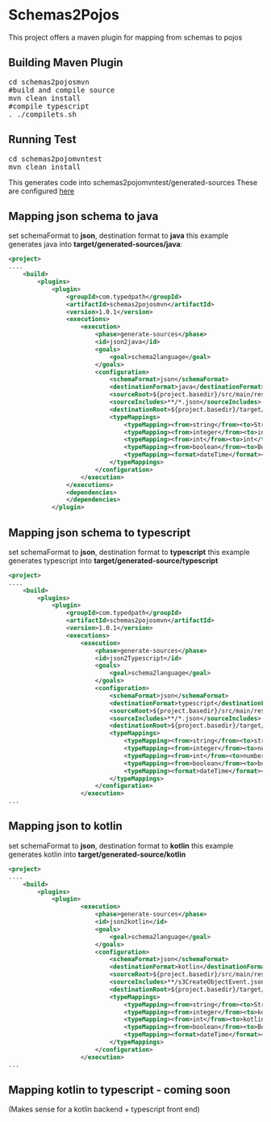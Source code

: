 # Schemas2Pojos

This project offers a maven plugin for mapping from schemas to pojos

## Building Maven Plugin
<pre>
cd schemas2pojosmvn
#build and compile source
mvn clean install
#compile typescript
. ./compilets.sh
</pre>

## Running Test
<pre>
cd schemas2pojomvntest
mvn clean install
</pre>
This generates code into schemas2pojomvntest/generated-sources
These are configured [here](schemas2pojomvntest/pom.xml)

## Mapping json schema to java
set schemaFormat to __json__, destination format to __java__
this example generates java into __target/generated-sources/java__:
```xml
<project>
....
    <build>
        <plugins>
            <plugin>
                <groupId>com.typedpath</groupId>
                <artifactId>schemas2pojosmvn</artifactId>
                <version>1.0.1</version>
                <executions>
                    <execution>
                        <phase>generate-sources</phase>
                        <id>json2java</id>
                        <goals>
                            <goal>schema2language</goal>
                        </goals>
                        <configuration>
                            <schemaFormat>json</schemaFormat>
                            <destinationFormat>java</destinationFormat>
                            <sourceRoot>${project.basedir}/src/main/resources/samples</sourceRoot>
                            <sourceIncludes>**/*.json</sourceIncludes>
                            <destinationRoot>${project.basedir}/target/generated-sources</destinationRoot>
                            <typeMappings>
                                <typeMapping><from>string</from><to>String</to></typeMapping>
                                <typeMapping><from>integer</from><to>int</to></typeMapping>
                                <typeMapping><from>int</from><to>int</to></typeMapping>
                                <typeMapping><from>boolean</from><to>Boolean</to></typeMapping>
                                <typeMapping><format>dateTime</format><to>java.util.Date</to></typeMapping>
                            </typeMappings>
                        </configuration>
                    </execution>
                </executions>
                <dependencies>
                </dependencies>
            </plugin>
```

## Mapping json schema to typescript
set schemaFormat to __json__, destination format to __typescript__
this example generates typescript into __target/generated-source/typescript__
```xml
<project>
....   
    <build>
        <plugins>
            <plugin>
                <groupId>com.typedpath</groupId>
                <artifactId>schemas2pojosmvn</artifactId>
                <version>1.0.1</version>
                <executions>
                    <execution>
                        <phase>generate-sources</phase>
                        <id>json2Typescript</id>
                        <goals>
                            <goal>schema2language</goal>
                        </goals>
                        <configuration>
                            <schemaFormat>json</schemaFormat>
                            <destinationFormat>typescript</destinationFormat>
                            <sourceRoot>${project.basedir}/src/main/resources/samples</sourceRoot>
                            <sourceIncludes>**/*.json</sourceIncludes>
                            <destinationRoot>${project.basedir}/target/typescript</destinationRoot>
                            <typeMappings>
                                <typeMapping><from>string</from><to>string</to></typeMapping>
                                <typeMapping><from>integer</from><to>number</to></typeMapping>
                                <typeMapping><from>int</from><to>number</to></typeMapping>
                                <typeMapping><from>boolean</from><to>boolean</to></typeMapping>
                                <typeMapping><format>dateTime</format><to>string</to></typeMapping>
                            </typeMappings>
                        </configuration>
                    </execution>
...
```

## Mapping json to kotlin
set schemaFormat to __json__, destination format to __kotlin__
this example generates kotlin into __target/generated-source/kotlin__

```xml
<project>
....   
    <build>
        <plugins>
            <plugin>
                    <execution>
                        <phase>generate-sources</phase>
                        <id>json2kotlin</id>
                        <goals>
                            <goal>schema2language</goal>
                        </goals>
                        <configuration>
                            <schemaFormat>json</schemaFormat>
                            <destinationFormat>kotlin</destinationFormat>
                            <sourceRoot>${project.basedir}/src/main/resources/ksamples</sourceRoot>
                            <sourceIncludes>**/s3CreateObjectEvent.json</sourceIncludes>
                            <destinationRoot>${project.basedir}/target/generated-sources</destinationRoot>
                            <typeMappings>
                                <typeMapping><from>string</from><to>String</to></typeMapping>
                                <typeMapping><from>integer</from><to>kotlin.Int</to></typeMapping>
                                <typeMapping><from>int</from><to>kotlin.Int</to></typeMapping>
                                <typeMapping><from>boolean</from><to>Boolean</to></typeMapping>
                                <typeMapping><format>dateTime</format><to>java.util.Date</to></typeMapping>
                            </typeMappings>
                        </configuration>
                    </execution>
...
```


## Mapping kotlin to typescript - coming soon
(Makes sense for a kotlin backend + typescript front end)

